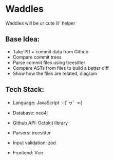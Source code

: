 # Waddles

Waddles will be ur cute lil' helper

## Base Idea:

- Take PR + commit data from Github
- Compare commit trees
- Parse commit files using treesitter
- Compare ASTs from files to build a better diff
- Show how the files are related, diagram

## Tech Stack:

- Language: JavaScript ☜(ﾟヮﾟ ☜)
- Database: neo4j
- Github API: Octokit library
- Parsers: treesitter
- Input validation: zod

- Frontend: Vue
